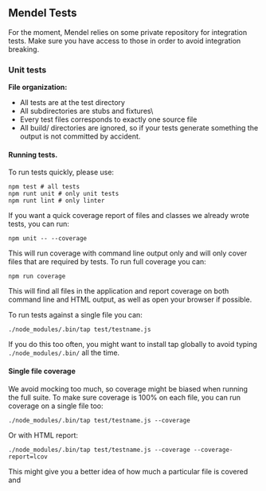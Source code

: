 ## Mendel Tests

For the moment, Mendel relies on some private repository for integration tests. Make sure you have access to those in order to avoid integration breaking.

### Unit tests

**File organization:**

  * All tests are at the test directory
  * All subdirectories are stubs and fixtures\
  * Every test files corresponds to exactly one source file
  *  All build/ directories are ignored, so if your tests generate something the output is not committed by accident.

#### Running tests.

To run tests quickly, please use:

    npm test # all tests
    npm runt unit # only unit tests
    npm runt lint # only linter

If you want a quick coverage report of files and classes we already wrote tests, you can run:

    npm unit -- --coverage

This will run coverage with command line output only and will only cover files that are required by tests. To run full coverage you can:

    npm run coverage

This will find all files in the application and report coverage on both command line and HTML output, as well as open your browser if possible.

To run tests against a single file you can:

    ./node_modules/.bin/tap test/testname.js

If you do this too often, you might want to install tap globally to avoid typing `./node_modules/.bin/` all the time.

#### Single file coverage

We avoid mocking too much, so coverage might be biased when running the full suite. To make sure coverage is 100% on each file, you can run coverage on a single file too:

    ./node_modules/.bin/tap test/testname.js --coverage

Or with HTML report:

    ./node_modules/.bin/tap test/testname.js --coverage --coverage-report=lcov

This might give you a better idea of how much a particular file is covered and
